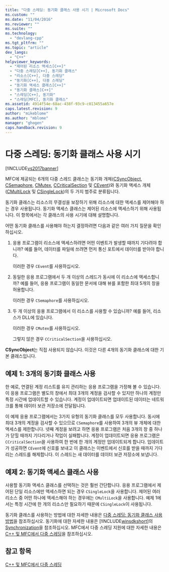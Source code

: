 ```yaml
---
title: "다중 스레딩: 동기화 클래스 사용 시기 | Microsoft Docs"
ms.custom: ""
ms.date: "11/04/2016"
ms.reviewer: ""
ms.suite: ""
ms.technology: 
  - "devlang-cpp"
ms.tgt_pltfrm: ""
ms.topic: "article"
dev_langs: 
  - "C++"
helpviewer_keywords: 
  - "제어된 리소스 액세스[C++]"
  - "다중 스레딩[C++], 동기화 클래스"
  - "리소스[C++], 다중 스레딩"
  - "동기화[C++], 다중 스레딩"
  - "동기화 액세스 클래스[C++]"
  - "동기화 클래스[C++]"
  - "스레딩[C++], 동기화"
  - "스레딩[MFC], 동기화 클래스"
ms.assetid: 4914f54e-68ac-438f-93c9-c013455a657e
caps.latest.revision: 9
author: "mikeblome"
ms.author: "mblome"
manager: "ghogen"
caps.handback.revision: 9
---
```

# 다중 스레딩: 동기화 클래스 사용 시기
[!INCLUDE[vs2017banner](../assembler/inline/includes/vs2017banner.md)]

MFC에 제공되는 6개의 다중 스레드 클래스는 동기화 개체\([CSyncObject](../mfc/reference/csyncobject-class.md), [CSemaphore](../mfc/reference/csemaphore-class.md), [CMutex](../mfc/reference/cmutex-class.md), [CCriticalSection](../mfc/reference/ccriticalsection-class.md) 및 [CEvent](../mfc/reference/cevent-class.md)\)와 동기화 액세스 개체\([CMultiLock](../mfc/reference/cmultilock-class.md) 및 [CSingleLock](../mfc/reference/csinglelock-class.md)\)의 두 가지 범주로 분류됩니다.  
  
 동기화 클래스는 리소스의 무결성을 보장하기 위해 리소스에 대한 액세스를 제어해야 하는 경우 사용됩니다.  동기화 액세스 클래스는 제어된 리소스에 액세스하기 위해 사용됩니다.  이 항목에서는 각 클래스의 사용 시기에 대해 설명합니다.  
  
 어떤 동기화 클래스를 사용해야 하는지 결정하려면 다음과 같은 여러 가지 질문을 확인하십시오.  
  
1.  응용 프로그램이 리소스에 액세스하려면 어떤 이벤트가 발생할 때까지 기다려야 합니까? 예를 들어, 데이터를 파일에 쓰려면 먼저 통신 포트에서 데이터를 받아야 합니다.  
  
     이러한 경우 `CEvent`를 사용하십시오.  
  
2.  동일한 응용 프로그램에서 두 개 이상의 스레드가 동시에 이 리소스에 액세스합니까? 예를 들어, 응용 프로그램이 동일한 문서에 대해 뷰를 포함한 최대 5개의 창을 허용합니다.  
  
     이러한 경우 `CSemaphore`를 사용하십시오.  
  
3.  두 개 이상의 응용 프로그램에서 이 리소스를 사용할 수 있습니까? 예를 들어, 리소스가 DLL에 있습니다.  
  
     이러한 경우 `CMutex`를 사용하십시오.  
  
     그렇지 않은 경우 `CCriticalSection`을 사용하십시오.  
  
 **CSyncObject**는 직접 사용되지 않습니다.  이것은 다른 4개의 동기화 클래스에 대한 기본 클래스입니다.  
  
## 예제 1: 3개의 동기화 클래스 사용  
 한 예로, 연결된 계정 리스트를 유지 관리하는 응용 프로그램을 가정해 볼 수 있습니다.  이 응용 프로그램은 별도의 창에서 최대 3개의 계정을 검사할 수 있지만 하나의 계정만 특정 시간에 업데이트할 수 있습니다.  계정이 업데이트되면 업데이트된 데이터는 네트워크를 통해 데이터 보관 저장소에 전달됩니다.  
  
 이 예제 응용 프로그램에서는 3가지 유형의 동기화 클래스를 모두 사용합니다.  동시에 최대 3개의 계정을 검사할 수 있으므로 `CSemaphore`를 사용하여 3개의 뷰 개체에 대한 액세스를 제한합니다.  넷째 계정을 보려고 하면 응용 프로그램은 처음 3개의 창 중 하나가 닫힐 때까지 기다리거나 작업이 실패합니다.  계정이 업데이트되면 응용 프로그램은 `CCriticalSection`을 사용하여 한 번에 한 개의 계정만 업데이트되게 합니다.  업데이트가 성공하면 `CEvent`에 신호를 보내고 이 클래스는 이벤트에서 신호를 받을 때까지 기다리는 스레드를 해제합니다.  이 스레드는 새 데이터를 데이터 보관 저장소에 보냅니다.  
  
## 예제 2: 동기화 액세스 클래스 사용  
 사용할 동기화 액세스 클래스를 선택하는 것은 훨씬 간단합니다.  응용 프로그램에서 제어된 단일 리소스에만 액세스하면 되는 경우 `CSingleLock`을 사용합니다.  제어된 여러 리소스 중 어떤 하나에 액세스해야 하는 경우에는 `CMultiLock`을 사용합니다.  예제 1에서는 특정 시간에 한 개의 리소스만 필요하기 때문에 `CSingleLock`이 사용됩니다.  
  
 동기화 클래스를 사용하는 방법에 대한 자세한 내용은 [다중 스레딩: 동기화 클래스 사용 방법](../parallel/multithreading-how-to-use-the-synchronization-classes.md)을 참조하십시오.  동기화에 대한 자세한 내용은 [!INCLUDE[winsdkshort](../atl/reference/includes/winsdkshort_md.md)]의 [Synchronization](http://msdn.microsoft.com/library/windows/desktop/ms686353)을 참조하십시오.  MFC에서 다중 스레딩 지원에 대한 자세한 내용은 [C\+\+ 및 MFC에서 다중 스레딩](../parallel/multithreading-with-cpp-and-mfc.md)을 참조하십시오.  
  
## 참고 항목  
 [C\+\+ 및 MFC에서 다중 스레딩](../parallel/multithreading-with-cpp-and-mfc.md)